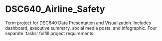 # DSC640_Airline_Safety
Term project for DSC640 Data Presentation and Visualization.  Includes dashboard, executive summary, social media posts, and infographic. Four separate 'tasks' fulfill project requirements.
